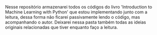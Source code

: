 Nesse repositório armazenarei todos os códigos do livro 'Introduction to Machine Learning with Python'
que estou implementando junto com a leitura, dessa forma não ficarei passivamente lendo o código,
mas acompanhando o autor.
Deixarei nessa pasta também todas as ideias originais relacionadas que tiver enquanto faço a leitura.